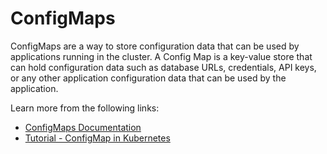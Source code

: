 # ConfigMaps

ConfigMaps are a way to store configuration data that can be used by applications running in the cluster. A Config Map is a key-value store that can hold configuration data such as database URLs, credentials, API keys, or any other application configuration data that can be used by the application.

Learn more from the following links:

- [ConfigMaps Documentation](https://kubernetes.io/docs/concepts/configuration/configmap/)
- [Tutorial - ConfigMap in Kubernetes](https://www.youtube.com/watch?v=BPrC_lgmcHQ)
